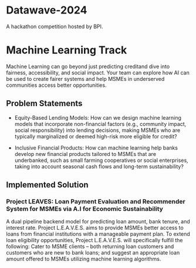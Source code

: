 # Datawave-2024
A hackathon competition hosted by BPI. 

# Machine Learning Track
Machine Learning can go beyond just predicting creditand dive into fairness, accessibility, and social impact. Your team can explore how AI can be used to create fairer systems and help MSMEs in underserved communities access better opportunities.

## Problem Statements
- Equity-Based Lending Models: How can we design machine learning models that incorporate non-financial factors (e.g., community impact, social responsibility) into lending decisions, making MSMEs who are typically marginalized or deemed high-risk more eligible for credit?

- Inclusive Financial Products: How can machine learning help banks develop new financial products tailored to MSMEs that are underbanked, such as small farming cooperatives or social enterprises, taking into account seasonal cash flows and long-term sustainability?

## Implemented Solution
### Project LEAVES: Loan Payment Evaluation and Recommender System for MSMEs via A.I for Economic Sustainability
A dual pipeline backend model for predicting loan amount, bank tenure, and interest rate. Project L.E.A.V.E.S. aims to provide MSMEs better access to loans from financial institutions with a manageable payment plan. To extend loan eligibility opportunities, Project L.E.A.V.E.S. will specifically fulfill the following: Cater to MSME clients – both returning loan customers and customers who are new to bank loans; and suggest an appropriate loan amount offered to MSMEs utilizing machine learning algorithms.
